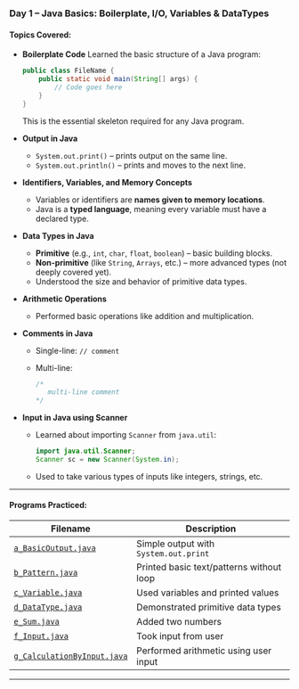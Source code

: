 ### Day 1 – Java Basics: Boilerplate, I/O, Variables & DataTypes

#### Topics Covered:

* **Boilerplate Code**
  Learned the basic structure of a Java program:

  ```java
  public class FileName {
      public static void main(String[] args) {
          // Code goes here
      }
  }
  ```

  This is the essential skeleton required for any Java program.

* **Output in Java**

  * `System.out.print()` – prints output on the same line.
  * `System.out.println()` – prints and moves to the next line.

* **Identifiers, Variables, and Memory Concepts**

  * Variables or identifiers are **names given to memory locations**.
  * Java is a **typed language**, meaning every variable must have a declared type.

* **Data Types in Java**

  * **Primitive** (e.g., `int`, `char`, `float`, `boolean`) – basic building blocks.
  * **Non-primitive** (like `String`, `Arrays`, etc.) – more advanced types (not deeply covered yet).
  * Understood the size and behavior of primitive data types.

* **Arithmetic Operations**

  * Performed basic operations like addition and multiplication.

* **Comments in Java**

  * Single-line: `// comment`
  * Multi-line:

    ```java
    /* 
       multi-line comment 
    */
    ```

* **Input in Java using Scanner**

  * Learned about importing `Scanner` from `java.util`:

    ```java
    import java.util.Scanner;
    Scanner sc = new Scanner(System.in);
    ```
  * Used to take various types of inputs like integers, strings, etc.

---

#### Programs Practiced:

| Filename | Description |
|----------|-------------|
| [`a_BasicOutput.java`](./a_BasicOutput.java) | Simple output with `System.out.print` |
| [`b_Pattern.java`](./b_Pattern.java) | Printed basic text/patterns without loop|
| [`c_Variable.java`](./c_Variable.java) | Used variables and printed values |
| [`d_DataType.java`](./d_DataType.java) | Demonstrated primitive data types |
| [`e_Sum.java`](./e_Sum.java) | Added two numbers |
| [`f_Input.java`](./f_Input.java) | Took input from user |
| [`g_CalculationByInput.java`](./g_CalculationByInput.java) | Performed arithmetic using user input |

---
